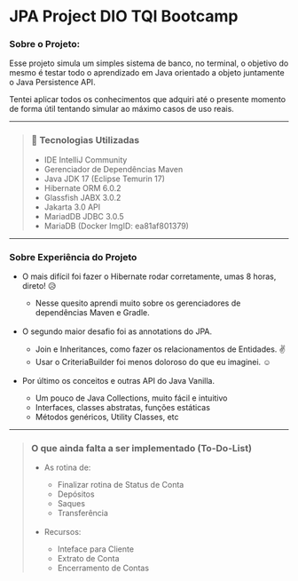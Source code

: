 # JPA Project DIO TQI Bootcamp

### Sobre o Projeto:
Esse projeto simula um simples sistema de banco, no terminal, o objetivo
 do mesmo é testar todo o aprendizado em Java orientado a objeto juntamente o Java Persistence API.

Tentei aplicar todos os conhecimentos que adquiri até o presente momento
de forma útil tentando simular ao máximo casos de uso reais.

---

> ### 📝 Tecnologias Utilizadas
>- IDE IntelliJ Community
>- Gerenciador de Dependências Maven
>- Java JDK 17 (Eclipse Temurin 17)
>- Hibernate ORM 6.0.2
>- Glassfish JABX 3.0.2
>- Jakarta 3.0 API
>- MariadDB JDBC 3.0.5
>- MariaDB (Docker ImgID: ea81af801379)

--- 

### Sobre Experiência do Projeto

<ul>
  <li>O mais difícil foi fazer o Hibernate rodar corretamente, umas 8 horas, direto! 😥</li>
  <ul>
    <li>Nesse quesito aprendi muito sobre os gerenciadores de dependências Maven e Gradle.</li>
  </ul>
<br>
  <li>O segundo maior desafio foi as annotations do JPA.</li>
  <ul>
    <li>Join e Inheritances, como fazer os relacionamentos de Entidades. ✌️</li>
    <li>Usar o CriteriaBuilder foi menos doloroso do que eu imaginei. ☺️</li>
  </ul>
<br>
  <li>Por último os conceitos e outras API do Java Vanilla.</li>
  <ul>
    <li>Um pouco de Java Collections, muito fácil e intuitivo</li>
    <li>Interfaces, classes abstratas, funções estáticas</li>
    <li>Métodos genéricos, Utility Classes, etc</li>
  </ul>
</ul>

---

> ### O que ainda falta a ser implementado (To-Do-List)
> <ul>
>   <li>As rotina de:</li>
>   <ul>
>     <li>Finalizar rotina de Status de Conta</li>
>     <li>Depósitos</li>
>     <li>Saques</li>
>     <li>Transferência</li>
>   </ul>
> <br>
>   <li>Recursos:</li>
>   <ul>
>     <li>Inteface para Cliente</li>
>     <li>Extrato de Conta</li>
>     <li>Encerramento de Contas</li>
>   </ul>
> </ul>
